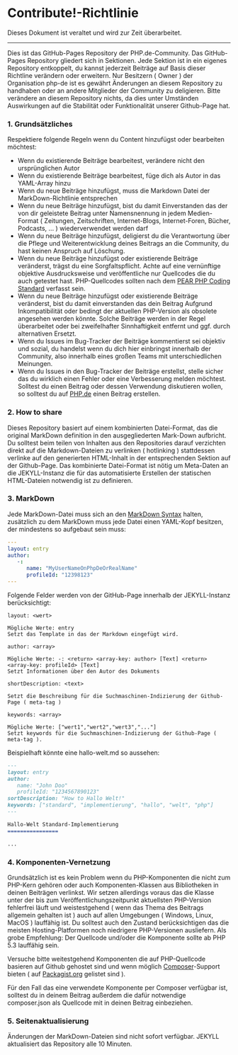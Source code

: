 Contribute!-Richtlinie
================

Dieses Dokument ist veraltet und wird zur Zeit überarbeitet.

---
Dies ist das GitHub-Pages Repository der PHP.de-Community. 
Das GitHub-Pages Repository gliedert sich in Sektionen. 
Jede Sektion ist in ein eigenes Repository entkoppelt, du
kannst jederzeit Beiträge auf Basis dieser Richtline verändern
oder erweitern. Nur Besitzern ( Owner ) der Organisation php-de
ist es gewährt Änderungen an diesem Repository zu handhaben oder
an andere Mitglieder der Community zu deligieren. Bitte verändere
an diesem Repository nichts, da dies unter Umständen Auswirkungen
auf die Stabilität oder Funktionalität unserer Github-Page hat.

### 1. Grundsätzliches

Respektiere folgende Regeln wenn du Content hinzufügst oder bearbeiten möchtest:
* Wenn du existierende Beiträge bearbeitest, verändere nicht den ursprünglichen Autor
* Wenn du existierende Beiträge bearbeitest, füge dich als Autor in das YAML-Array hinzu
* Wenn du neue Beiträge hinzufügst, muss die Markdown Datei der MarkDown-Richtlinie entsprechen
* Wenn du neue Beiträge hinzufügst, bist du damit Einverstanden das der von dir geleistete Beitrag unter Namensnennung in jedem Medien-Format ( Zeitungen, Zeitschriften, Internet-Blogs, Internet-Foren, Bücher, Podcasts, ... ) wiederverwendet werden darf
* Wenn du neue Beiträge hinzufügst, deligierst du die Verantwortung über die Pflege und Weiterentwicklung deines Beitrags an die Community, du hast keinen Anspruch auf Löschung.
* Wenn du neue Beiträge hinzufügst oder existierende Beiträge veränderst, trägst du eine Sorgfaltspflicht. Achte auf eine vernünftige objektive Ausdrucksweise und veröffentliche nur Quellcodes die du auch getestet hast. PHP-Quellcodes sollten nach dem [PEAR PHP Coding Standard](http://pear.php.net/manual/de/standards.php) verfasst sein.
* Wenn du neue Beiträge hinzufügst oder existierende Beiträge veränderst, bist du damit einverstanden das dein Beitrag Aufgrund Inkompatibilität oder bedingt der aktuellen PHP-Version als obsolete angesehen werden könnte. Solche Beiträge werden in der Regel überarbeitet oder bei zweifelhafter Sinnhaftigkeit entfernt und ggf. durch alternativen Ersetzt.
* Wenn du Issues im Bug-Tracker der Beiträge kommentierst sei objektiv und sozial, du handelst wenn du dich hier einbringst innerhalb der Community, also innerhalb eines großen Teams mit unterschiedlichen Meinungen.
* Wenn du Issues in den Bug-Tracker der Beiträge erstellst, stelle sicher das du wirklich einen Fehler oder eine Verbesserung melden möchtest. Solltest du einen Beitrag oder dessen Verwendung diskutieren wollen, so solltest du auf [PHP.de](http://www.php.de) einen Beitrag erstellen.

### 2. How to share

Dieses Repository basiert auf einem kombinierten Datei-Format, 
das die original MarkDown definition in den ausgegliederten Mark-Down aufbricht.
Du solltest beim teilen von Inhalten aus den Repositories darauf verzichten direkt
auf die Markdown-Dateien zu verlinken ( hotlinking ) stattdessen verlinke auf den
generierten HTML-Inhalt in der entsprechenden Sektion auf der Github-Page.
Das kombinierte Datei-Format ist nötig um Meta-Daten an die JEKYLL-Instanz die für
das automatisierte Erstellen der statischen HTML-Dateien notwendig ist zu definieren.

### 3. MarkDown

Jede MarkDown-Datei muss sich an den [MarkDown Syntax](https://github.com/mojombo/github-flavored-markdown/issues/1)
halten, zusätzlich zu dem MarkDown muss jede Datei einen YAML-Kopf besitzen, der mindestens so aufgebaut sein muss:
```yaml
---
layout: entry
author:
   -:
      name: "MyUserNameOnPhpDeOrRealName"
      profileId: "12398123"
---
```
Folgende Felder werden von der GitHub-Page innerhalb der JEKYLL-Instanz berücksichtigt:
```
layout: <wert>

Mögliche Werte: entry
Setzt das Template in das der Markdown eingefügt wird.

author: <array>

Mögliche Werte: -: <return> <array-key: author> [Text] <return> <array-key: profileId> [Text]
Setzt Informationen über den Autor des Dokuments

shortDescription: <text>

Setzt die Beschreibung für die Suchmaschinen-Indizierung der Github-Page ( meta-tag )

keywords: <array>

Mögliche Werte: ["wert1","wert2","wert3","..."]
Setzt keywords für die Suchmaschinen-Indizierung der Github-Page ( meta-tag ).

```
Beispielhaft könnte eine hallo-welt.md so aussehen:
```markdown
---
layout: entry
author:
   name: "John Doo"
   profileId: "1234567890123"
sortDescription: "How to Hallo Welt!"
keywords: ["standard", "implementierung", "hallo", "welt", "php"]
---

Hallo-Welt Standard-Implementierung
================

...
```

### 4. Komponenten-Vernetzung

Grundsätzlich ist es kein Problem wenn du PHP-Komponenten die nicht zum PHP-Kern gehören 
oder auch Komponenten-Klassen aus Bibliotheken in deinen Beiträgen verlinkst. Wir setzen
allerdings voraus das die Klasse unter der bis zum Veröffentlichungszeitpunkt aktuellsten
PHP-Version fehlerfrei läuft und weistestgehend ( wenn das Thema des Beitrags allgemein gehalten ist )
auch auf allen Umgebungen ( Windows, Linux, MacOS ) lauffähig ist. Du solltest auch den Zustand
berücksichtigen das die meisten Hosting-Platformen noch niedrigere PHP-Versionen ausliefern.
Als grobe Empfehlung: Der Quellcode und/oder die Komponente sollte ab PHP 5.3 lauffähig sein.

Versuche bitte weitestgehend Komponenten die auf PHP-Quellcode basieren auf Github gehostet 
sind und wenn möglich [Composer](http://getcomposer.org)-Support bieten 
( auf [Packagist.org](http://packagist.org) gelistet sind ).

Für den Fall das eine verwendete Komponente per Composer verfügbar ist, solltest du in deinem Beitrag
außerdem die dafür notwendige composer.json als Quellcode mit in deinen Beitrag einbeziehen.

### 5. Seitenaktualisierung

Änderungen der MarkDown-Dateien sind nicht sofort verfügbar. JEKYLL aktualisiert das Repository alle 10 Minuten.

